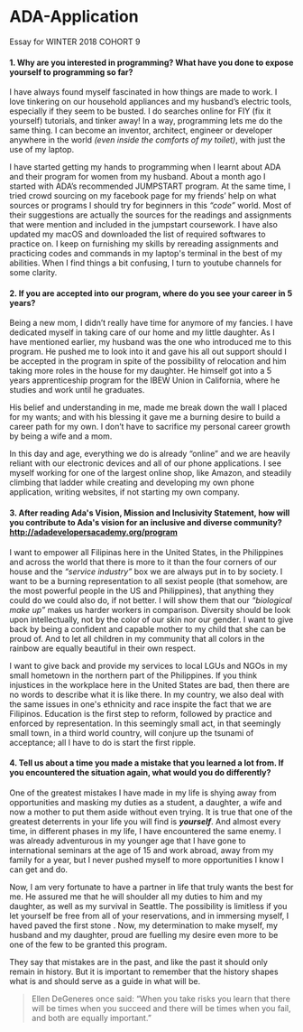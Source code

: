 # ADA-Application  
Essay for WINTER 2018 COHORT 9

#### 1.	Why are you interested in programming? What have you done to expose yourself to programming so far?

   I have always found myself fascinated in how things are made to work. I love tinkering on our household appliances and my husband’s electric tools, especially if they seem to be busted. I do searches online for FIY (fix it yourself) tutorials, and tinker away! In a way, programming lets me do the same thing. I can become an inventor, architect, engineer or developer anywhere in the world _(even inside the comforts of my toilet)_, with just the use of my laptop.

   I have started getting my hands to programming when I learnt about ADA and their program for women from my husband. About a month ago I started with ADA’s recommended JUMPSTART program. At the same time, I tried crowd sourcing on my facebook page for my friends’ help on what sources or programs I should try for beginners in this _“code”_ world. Most of their suggestions are actually the sources for the readings and assignments that were mention and included in the jumpstart coursework. I have also updated my macOS and downloaded the list of required softwares to practice on. I keep on furnishing my skills by rereading assignments and practicing codes and commands in my laptop's terminal in the best of my abilities. When I find things a bit confusing, I turn to youtube channels for some clarity. 
    
#### 2.	If you are accepted into our program, where do you see your career in 5 years? 

   Being a new mom, I didn’t really have time for anymore of my fancies. I have dedicated myself in taking care of our home and my little daughter. As I have mentioned earlier, my husband was the one who introduced me to this program. He pushed me to look into it and gave his all out support should I be accepted in the program in spite of the possibility of relocation and him taking more roles in the house for my daughter. He himself got into a 5 years apprenticeship program for the IBEW Union in California, where he studies and work until he graduates.
   
   His belief and understanding in me, made me break down the wall I placed for my wants; and with his blessing it gave me a burning desire to build a career path for my own. I don’t have to sacrifice my personal career growth by being a wife and a mom.
   
In this day and age, everything we do is already “online” and we are heavily reliant with our electronic devices and all of our phone applications. I see myself working for one of the largest online shop, like Amazon, and steadily climbing that ladder while creating and developing my own phone application, writing websites, if not starting my own company. 

#### 3.	After reading Ada's Vision, Mission and Inclusivity Statement, how will you contribute to Ada's vision for an inclusive and diverse community? http://adadevelopersacademy.org/program  

   I want to empower all Filipinas here in the United States, in the Philippines and across the world that there is more to it than the four corners of our house and the _“service industry”_ box we are always put in to by society. I want to be a burning representation to all sexist people (that somehow, are the most powerful people in the US and Philippines), that anything they could do we could also do, if not better. I will show them that our _“biological make up”_ makes us harder workers in comparison. Diversity should be look upon intellectually, not by the color of our skin nor our gender. I want to give back by being a confident and capable mother to my child that she can be proud of. And to let all children in my community that all colors in the rainbow are equally beautiful in their own respect.
   
   I want to give back and provide my services to local LGUs and NGOs in my small hometown in the northern part of the Philippines. If you think injustices in the workplace here in the United States are bad, then there are no words to describe what it is like there. In my country, we also deal with the same issues in one's ethnicity and race inspite the fact that we are Filipinos. Education is the first step to reform, followed by practice and enforced by representation. In this seemingly small act, in that seemingly small town, in a third world country, will conjure up the tsunami of acceptance; all I have to do is start the first ripple.       
   
#### 4.	Tell us about a time you made a mistake that you learned a lot from. If you encountered the situation again, what would you do differently?

   One of the greatest mistakes I have made in my life is shying away from opportunities and masking my duties as a student, a daughter, a wife and now a mother to put them aside without even trying. It is true that one of the greatest deterrents in your life you will find is **_yourself_**. And almost every time, in different phases in my life, I have encountered the same enemy. I was already adventurous in my younger age that I have gone to international seminars at the age of 15 and work abroad, away from my family for a year, but I never pushed myself to more opportunities I know I can get and do.  
    
   Now, I am very fortunate to have a partner in life that truly wants the best for me. He assured me that he will shoulder all my duties to him and my daughter, as well as my survival in Seattle. The possibility is limitless if you let yourself be free from all of your reservations, and in immersing myself, I haved paved the first stone . Now, my determination to make myself, my husband and my daughter, proud are fuelling my desire even more to be one of the few to be granted this program.  
    
   They say that mistakes are in the past, and like the past it should only remain in history. But it is important to remember that the history shapes what is and should serve as a guide in what will be.
   >
   >Ellen DeGeneres once said:
   >“When you take risks you learn that there will be times when you succeed and there will be times when you fail, and both are equally important.”
   >
   >
